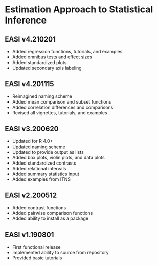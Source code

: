 # Estimation Approach to Statistical Inference

## EASI v4.210201

- Added regression functions, tutorials, and examples
- Added omnibus tests and effect sizes
- Added standardized plots
- Updated secondary axis labeling

## EASI v4.201115

- Reimagined naming scheme
- Added mean comparison and subset functions
- Added correlation differences and comparisons
- Revised all vignettes, tutorials, and examples

## EASI v3.200620

- Updated for R 4.0+
- Updated naming scheme
- Updated to provide output as lists
- Added box plots, violin plots, and data plots
- Added standardized contrasts
- Added relational intervals
- Added summary statistics input
- Added examples from ITNS

## EASI v2.200512

- Added contrast functions
- Added pairwise comparison functions
- Added ability to install as a package

## EASI v1.190801

- First functional release
- Implemented ability to source from repository
- Provided basic tutorials
